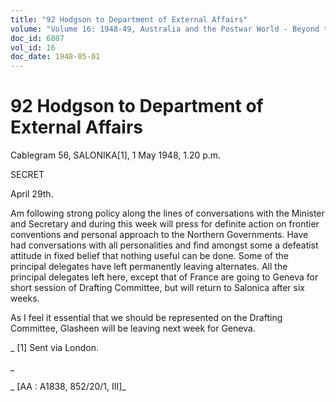 ```yaml
---
title: "92 Hodgson to Department of External Affairs"
volume: "Volume 16: 1948-49, Australia and the Postwar World - Beyond the Region"
doc_id: 6807
vol_id: 16
doc_date: 1948-05-01
---
```


# 92 Hodgson to Department of External Affairs

Cablegram 56, SALONIKA[1], 1 May 1948, 1.20 p.m.

SECRET

April 29th.

Am following strong policy along the lines of conversations with the Minister and Secretary and during this week will press for definite action on frontier conventions and personal approach to the Northern Governments. Have had conversations with all personalities and find amongst some a defeatist attitude in fixed belief that nothing useful can be done. Some of the principal delegates have left permanently leaving alternates. All the principal delegates left here, except that of France are going to Geneva for short session of Drafting Committee, but will return to Salonica after six weeks.

As I feel it essential that we should be represented on the Drafting Committee, Glasheen will be leaving next week for Geneva.

_ [1] Sent via London.

_

_ [AA : A1838, 852/20/1, III]_
